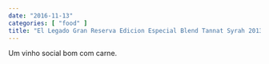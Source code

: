 ```yaml
---
date: "2016-11-13"
categories: [ "food" ]
title: "El Legado Gran Reserva Edicion Especial Blend Tannat Syrah 2013"
---
```

Um vinho social bom com carne.
